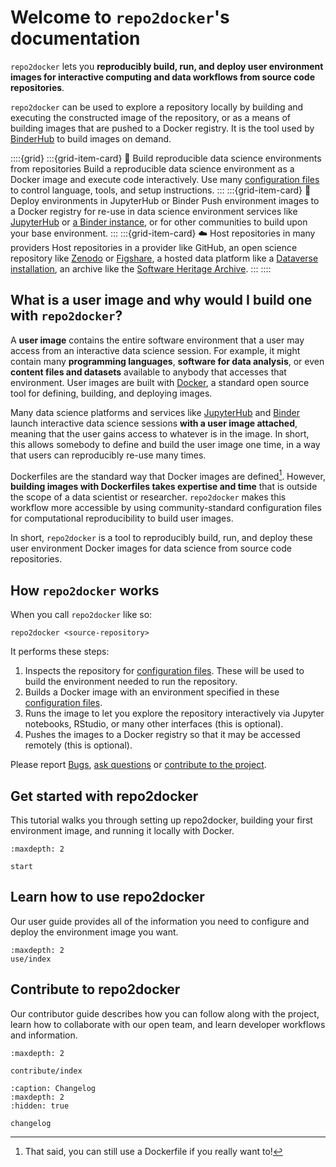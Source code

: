 # Welcome to `repo2docker`'s documentation

`repo2docker` lets you **reproducibly build, run, and deploy user environment images for interactive computing and data workflows from source code repositories**.

`repo2docker` can be used to explore a repository locally by building and executing the
constructed image of the repository, or as a means of building images that
are pushed to a Docker registry. It is the tool used by [BinderHub](https://binderhub.readthedocs.io) to build images on demand.

::::{grid}
:::{grid-item-card} 🔧 Build reproducible data science environments from repositories
Build a reproducible data science environment as a Docker image and execute code interactively. Use many [configuration files](#config-files) to control language, tools, and setup instructions.
:::
:::{grid-item-card} 🚀 Deploy environments in JupyterHub or Binder
Push environment images to a Docker registry for re-use in data science environment services like [JupyterHub](https://jupyterhub.readthedocs.io) or [a Binder instance](https://mybinder.org), or for other communities to build upon your base environment.
:::
:::{grid-item-card} ☁️ Host repositories in many providers
Host repositories in a provider like GitHub, an open science repository like [Zenodo](https://zenodo.org) or [Figshare](https://figshare.com), a hosted data platform like a [Dataverse installation](https://dataverse.org/), an archive like the
[Software Heritage Archive](https://archive.softwareheritage.org).
:::
::::

## What is a user image and why would I build one with `repo2docker`?

A **user image** contains the entire software environment that a user may access from an interactive data science session. For example, it might contain many **programming languages**, **software for data analysis**, or even **content files and datasets** available to anybody that accesses that environment. User images are built with [Docker](https://www.docker.com/), a standard open source tool for defining, building, and deploying images.

Many data science platforms and services like [JupyterHub](https://jupyterhub.readthedocs.io) and [Binder](https://mybinder.org) launch interactive data science sessions **with a user image attached**, meaning that the user gains access to whatever is in the image. In short, this allows somebody to define and build the user image one time, in a way that users can reproducibly re-use many times.

Dockerfiles are the standard way that Docker images are defined[^use-dockerfile].
However, **building images with Dockerfiles takes expertise and time** that is outside the scope of a data scientist or researcher. `repo2docker` makes this workflow more accessible by using community-standard configuration files for computational reproducibility to build user images.

In short, `repo2docker` is a tool to reproducibly build, run, and deploy these user environment Docker images for data science from source code repositories.

[^use-dockerfile]: That said, you can still use a Dockerfile if you really want to!

## How `repo2docker` works

When you call `repo2docker` like so:

```
repo2docker <source-repository>
```

It performs these steps:

1. Inspects the repository for [configuration files](#config-files). These will be used to build the environment needed to run the repository.
2. Builds a Docker image with an environment specified in these [configuration files](#config-files).
3. Runs the image to let you explore the repository interactively via Jupyter notebooks, RStudio, or many other interfaces (this is optional).
4. Pushes the images to a Docker registry so that it may be accessed remotely (this is optional).

[swhid]: https://docs.softwareheritage.org/devel/swh-model/persistent-identifiers.html

Please report [Bugs](https://github.com/jupyterhub/repo2docker/issues),
[ask questions](https://gitter.im/jupyterhub/binder) or
[contribute to the project](https://github.com/jupyterhub/repo2docker/blob/HEAD/CONTRIBUTING.md).

## Get started with repo2docker

This tutorial walks you through setting up repo2docker, building your first environment image, and running it locally with Docker.

```{toctree}
:maxdepth: 2

start
```

## Learn how to use repo2docker

Our user guide provides all of the information you need to configure and deploy the environment image you want.

```{toctree}
:maxdepth: 2
use/index
```

## Contribute to repo2docker

Our contributor guide describes how you can follow along with the project, learn how to collaborate with our open team, and learn developer workflows and information.

```{toctree}
:maxdepth: 2

contribute/index
```

```{toctree}
:caption: Changelog
:maxdepth: 2
:hidden: true

changelog
```
